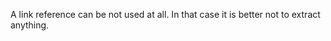 A link reference can be not used at all. In that case it is better not to extract anything.

[unreferenced-link]: http://www.google.com "Unsed title text because this link is never referenced"
